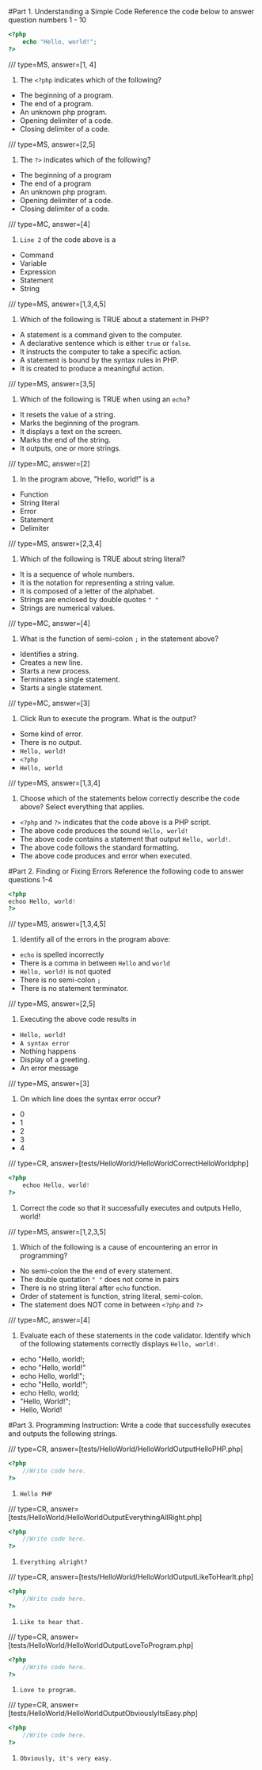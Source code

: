#Part 1. Understanding a Simple Code
Reference the code below to answer question numbers 1 - 10
```php  
<?php
    echo "Hello, world!";  
?>
```
 /// type=MS, answer=[1, 4] 

1. The `<?php` indicates which of the following?
 - The beginning of a program.
 - The end of a program.
 - An unknown php program.
 - Opening delimiter of a code.
 - Closing delimiter of a code.

 /// type=MS, answer=[2,5] 

1. The `?>` indicates which of the following?
 - The beginning of a program
 - The end of a program
 - An unknown php program.
 - Opening delimiter of a code.
 - Closing delimiter of a code.

 /// type=MC, answer=[4] 

1. `Line 2` of the code above is a
 - Command
 - Variable
 - Expression
 - Statement
 - String

 /// type=MS, answer=[1,3,4,5] 

1. Which of the following is TRUE about a statement in PHP?
 - A statement is a command given to the computer.
 - A declarative sentence which is either `true` or `false`.
 - It instructs the computer to take a specific action.
 - A statement is bound by the syntax rules in PHP.
 - It is created to produce a meaningful action.

 /// type=MS, answer=[3,5]

1. Which of the following is TRUE when using an `echo`? 
 - It resets the value of a string.
 - Marks the beginning of the program.
 - It displays a text on the screen.
 - Marks the end of the string.
 - It outputs, one or more strings.

 /// type=MC, answer=[2]

1. In the program above, "Hello, world!" is a
 - Function
 - String literal
 - Error
 - Statement
 - Delimiter

 /// type=MS, answer=[2,3,4]

1. Which of the following is TRUE about string literal?
 - It is a sequence of whole numbers. 
 - It is the notation for representing a string value.
 - It is composed of a letter of the alphabet.
 - Strings are enclosed by double quotes `" "`
 - Strings are numerical values.

 /// type=MC, answer=[4] 

1. What is the function of semi-colon `;` in the statement above?
 - Identifies a string.
 - Creates a new line.
 - Starts a new process.
 - Terminates a single statement.
 - Starts a single statement.

 /// type=MC, answer=[3]

1. Click Run to execute the program. What is the output?
 - Some kind of error.
 - There is no output.
 - `Hello, world!`
 - `<?php`
 - `Hello, world`

 /// type=MS, answer=[1,3,4]

1. Choose which of the statements below correctly describe the code above? Select everything that applies.
 - `<?php` and `?>` indicates that the code above is a PHP script.
 - The above code produces the sound `Hello, world!`
 - The above code contains a statement that output `Hello, world!`.
 - The above code follows the standard formatting.
 - The above code produces and error when executed.

#Part 2. Finding or Fixing Errors
Reference the following code to answer questions 1-4
```php
<?php
echoo Hello, world!
?>
```
 /// type=MS, answer=[1,3,4,5]

1. Identify all of the errors in the program above:
 - `echo` is spelled incorrectly
 - There is a comma in between `Hello` and `world`
 - `Hello, world!` is not quoted
 - There is no semi-colon `;`
 - There is no statement terminator.

 /// type=MS, answer=[2,5]

1. Executing the above code results in
 - `Hello, world!`
 - `A syntax error`
 - Nothing happens
 - Display of a greeting.
 - An error message

 /// type=MS, answer=[3]

1. On which line does the syntax error occur?
 - 0
 - 1
 - 2
 - 3
 - 4

 /// type=CR, answer=[tests/HelloWorld/HelloWorldCorrectHelloWorldphp]
```php
<?php
    echoo Hello, world!
?>
```
1. Correct the code so that it successfully executes and outputs Hello, world!

 /// type=MS, answer=[1,2,3,5]

1. Which of the following is a cause of encountering an error in programming?
 - No semi-colon the the end of every statement.
 - The double quotation `" "` does not come in pairs
 - There is no string literal after `echo` function.
 - Order of statement is function, string literal, semi-colon.
 - The statement does NOT come in between `<?php` and `?>`

 /// type=MC, answer=[4] 

1. Evaluate each of these statements in the code validator. Identify which of the following statements 
   correctly displays `Hello, world!`.
 - echo "Hello, world!;
 - echo "Hello, world!"
 - echo  Hello, world!";
 - echo "Hello, world!";
 - echo Hello, world;
 - "Hello, World!";
 - Hello, World!

#Part 3. Programming
Instruction: Write a code that successfully executes and outputs the following strings.

 /// type=CR, answer=[tests/HelloWorld/HelloWorldOutputHelloPHP.php]
```php
<?php
    //Write code here.
?>
```
1. `Hello PHP`

 /// type=CR, answer=[tests/HelloWorld/HelloWorldOutputEverythingAllRight.php]
```php
<?php
    //Write code here.
?>
```
1. `Everything alright?`

 /// type=CR, answer=[tests/HelloWorld/HelloWorldOutputLikeToHearIt.php]
```php
<?php
    //Write code here.
?>
```
1. `Like to hear that.`

 /// type=CR, answer=[tests/HelloWorld/HelloWorldOutputLoveToProgram.php]
```php
<?php
    //Write code here.
?>
```
1. `Love to program.`

 /// type=CR, answer=[tests/HelloWorld/HelloWorldOutputObviouslyItsEasy.php]
```php
<?php
    //Write code here.
?>
```
1. `Obviously, it's very easy.`

